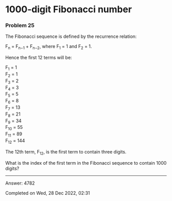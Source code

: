# 1000-digit Fibonacci number
### Problem 25

The Fibonacci sequence is defined by the recurrence relation:

F<sub>n</sub> = F<sub>n−1</sub> + F<sub>n−2</sub>, where F<sub>1</sub> = 1 and F<sub>2</sub> = 1.

Hence the first 12 terms will be:

F<sub>1</sub> = 1 \
F<sub>2</sub> = 1 \
F<sub>3</sub> = 2 \
F<sub>4</sub> = 3 \
F<sub>5</sub> = 5 \
F<sub>6</sub> = 8 \
F<sub>7</sub> = 13 \
F<sub>8</sub> = 21 \
F<sub>9</sub> = 34 \
F<sub>10</sub> = 55 \
F<sub>11</sub> = 89 \
F<sub>12</sub> = 144

The 12th term, F<sub>12</sub>, is the first term to contain three digits.

What is the index of the first term in the Fibonacci sequence to contain 1000 digits?

---

Answer:  4782

Completed on Wed, 28 Dec 2022, 02:31